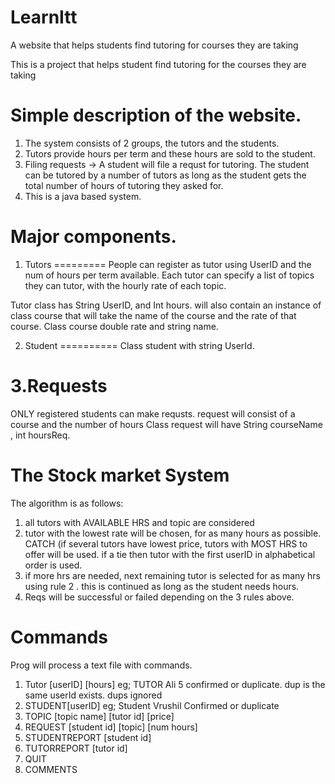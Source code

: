 # LearnItt
A website that helps students find tutoring for courses they are taking

This is a project that helps student find tutoring for the courses they are taking

Simple description of the website.
==================================
1. The system consists of 2 groups, the tutors and the students. 
2. Tutors provide hours per term and these hours are sold to the student.
3. Filing requests -> A student will file a requst for tutoring. The student can be tutored by a number of tutors as long as the student gets the total number of hours of tutoring they asked for.
4. This is a java based system.

Major components.
=================
1. Tutors
=========
People can register as tutor using UserID and the num of hours per term available. 
Each tutor can specify a list of topics they can tutor, with the hourly rate of each topic.

Tutor class has String UserID, and Int hours.
will also contain an instance of class course that will take the name of the course and the rate of that course.
Class course double rate and string name.

2. Student
==========
Class student with string UserId.

3.Requests
==========
ONLY registered students can make requsts. request will consist of a course and the number of hours
Class request will have String courseName , int hoursReq.


The Stock market System
=======================
The algorithm is as follows:
1. all tutors with AVAILABLE HRS and topic are considered
2. tutor with the lowest rate will be chosen, for as many hours as possible. CATCH (if several tutors have lowest price, tutors with MOST HRS to offer will be used. if a tie then tutor with the first userID in alphabetical order is used.
3. if more hrs are needed, next remaining tutor is selected for as many hrs using rule 2 . this is continued as long as the student needs hours.
4. Reqs will be successful or failed depending on the 3 rules above.

Commands
========
Prog will process a text file with commands.

1. Tutor [userID] [hours] eg; TUTOR Ali 5 confirmed or duplicate. dup is the same userId exists. dups ignored
2. STUDENT[userID] eg;  Student Vrushil Confirmed or duplicate
3. TOPIC [topic name] [tutor id] [price]
4. REQUEST [student id] [topic] [num hours]
5. STUDENTREPORT [student id]
6. TUTORREPORT [tutor id]
7. QUIT
8. COMMENTS

